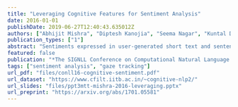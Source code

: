 ```yaml
---
title: "Leveraging Cognitive Features for Sentiment Analysis"
date: 2016-01-01
publishDate: 2019-06-27T12:40:43.635012Z
authors: ["Abhijit Mishra", "Diptesh Kanojia", "Seema Nagar", "Kuntal Dey", "Pushpak Bhattacharyya"]
publication_types: ["1"]
abstract: "Sentiments expressed in user-generated short text and sentences are nuanced by subtleties at lexical, syntactic, semantic and pragmatic levels. To address this, we propose to augment traditional features used for sentiment analysis and sarcasm detection, with cognitive features derived from the eye-movement patterns of readers. Statistical classification using our enhanced feature set improves the performance (F-score) of polarity detection by a maximum of 3.7% and 9.3% on two datasets, over the systems that use only traditional features. We perform feature significance analysis, and experiment on a held-out dataset, showing that cognitive features indeed empower sentiment analyzers to handle complex constructs"
featured: false
publication: "*The SIGNLL Conference on Computational Natural Language Learning (CoNLL 2016)*"
tags: ["sentiment analysis", "gaze tracking"]
url_pdf: "files/conll16-cognitive-sentiment.pdf"
url_dataset: "https://www.cfilt.iitb.ac.in/~cognitive-nlp2/"
url_slides: "files/ppt3mtt-mishra-2016-leveraging.pptx"
url_preprint: "https://arxiv.org/abs/1701.05581"
---
```


